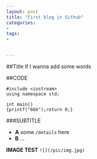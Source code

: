 ```yaml
---
layout: post
title: "First blog in Github"
categories:
- 
tags:
- 


---
```

##Title
If I wanna add some words

##CODE

```
#include <iostream>
using namespace std;

int main()
{printf("666");return 0;}
```

###SUBTITLE
- **A**
some `/details` here
- **B**
...

**IMAGE TEST**
`![](/pic/img.jpg)`